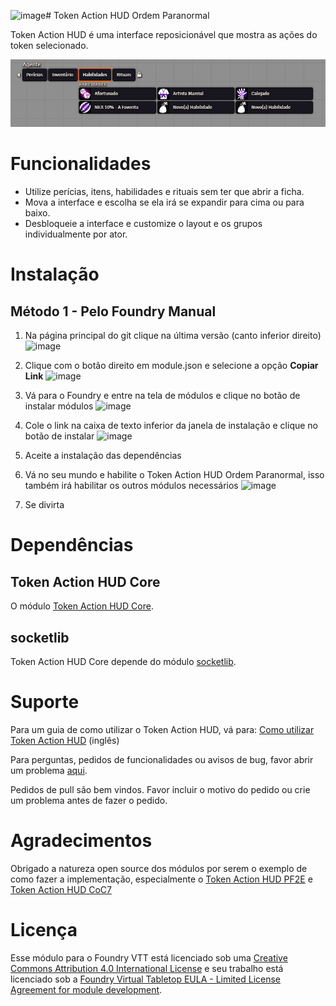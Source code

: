 ![image](https://github.com/user-attachments/assets/45078570-3aed-46f3-b7f7-9a7eada65063)# Token Action HUD Ordem Paranormal

Token Action HUD é uma interface reposicionável que mostra as ações do token selecionado.

![Token Action HUD](.github/tah-print.png)

# Funcionalidades
- Utilize perícias, itens, habilidades e rituais sem ter que abrir a ficha.
- Mova a interface e escolha se ela irá se expandir para cima ou para baixo.
- Desbloqueie a interface e customize o layout e os grupos individualmente por ator.

# Instalação

## Método 1 - Pelo Foundry Manual
1. Na página principal do git clique na última versão (canto inferior direito) ![image](https://github.com/user-attachments/assets/dbe056fe-9f70-43aa-a2f9-7e650e5e2f01)
2. Clique com o botão direito em module.json e selecione a opção **Copiar Link** ![image](https://github.com/user-attachments/assets/538c0341-40c9-414a-adfd-70c7f0cda4cb)
3. Vá para o Foundry e entre na tela de módulos e clique no botão de instalar módulos ![image](https://github.com/user-attachments/assets/ceb0f68e-f992-45e9-9ac2-778f9a9f539f)
4. Cole o link na caixa de texto inferior da janela de instalação e clique no botão de instalar ![image](https://github.com/user-attachments/assets/046ffb7f-9971-48c4-8ea1-5712e9c7c2d0)
5. Aceite a instalação das dependências
6. Vá no seu mundo e habilite o Token Action HUD Ordem Paranormal, isso também irá habilitar os outros módulos necessários ![image](https://github.com/user-attachments/assets/2d00276f-45e7-4619-8cb6-4a178556c701)

8. Se divirta


# Dependências

## Token Action HUD Core
O módulo [Token Action HUD Core](https://foundryvtt.com/packages/token-action-hud-core).

## socketlib
Token Action HUD Core depende do módulo [socketlib](https://foundryvtt.com/packages/socketlib).

# Suporte
Para um guia de como utilizar o Token Action HUD, vá para: [Como utilizar Token Action HUD](https://github.com/Larkinabout/fvtt-token-action-hud-core/wiki/How-to-Use-Token-Action-HUD) (inglês)

Para perguntas, pedidos de funcionalidades ou avisos de bug, favor abrir um problema [aqui](https://github.com/TarcisMoreda/token-action-hud-ordem-paranormal/issues).

Pedidos de pull são bem vindos. Favor incluir o motivo do pedido ou crie um problema antes de fazer o pedido.

# Agradecimentos
Obrigado a natureza open source dos módulos por serem o exemplo de como fazer a implementação, especialmente o [Token Action HUD PF2E](https://github.com/Larkinabout/fvtt-token-action-hud-pf2e) e [Token Action HUD CoC7](https://gitlab.com/vtt2/token-action-hud-coc7)

# Licença
Esse módulo para o Foundry VTT está licenciado sob uma [Creative Commons Attribution 4.0 International License](https://creativecommons.org/licenses/by/4.0/) e seu trabalho está licenciado sob a [Foundry Virtual Tabletop EULA - Limited License Agreement for module development](https://foundryvtt.com/article/license/).
